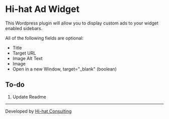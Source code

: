 # Hi-hat Ad Widget

This Wordpress plugin will allow you to display custom ads to your widget enabled sidebars.

All of the following fields are optional:

 + Title
 + Target URL
 + Image Alt Text
 + Image
 + Open in a new Window, target="_blank" (boolean)

## To-do

1. Update Readme

---
Developed by [Hi-hat Consulting](http://hi-hatconsulting.com)